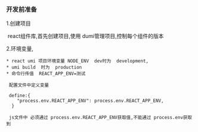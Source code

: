 ### 开发前准备



1.创建项目

​	react组件库,首先创建项目,使用 dumi管理项目,控制每个组件的版本



2.环境变量, 

 	* react umi 项目环境变量 NODE_ENV  dev时为  development,
 	* umi build  时为  production
 	* 命令行传值  REACT_APP_ENV=测试

``` 
 配置文件中定义变量
 
 define:{
    "process.env.REACT_APP_ENV": process.env.REACT_APP_ENV,
  }
  
 js文件中 必须通过 process.env.REACT_APP_ENV获取值,不能通过 process.env获取到
```



